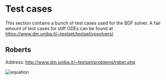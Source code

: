 # Test cases
This section contains a bunch of test cases used for the BDF solver. 
A fair amount of test cases for stiff ODEs can be found at <https://www.dm.uniba.it/~testset/testsetivpsolvers/>

## Roberts
Address: http://www.dm.uniba.it/~testset/problems/rober.php

![equation](http%3A%2F%2Fwww.sciweavers.org%2Ftex2img.php%3Feq%3D%255Cdot%257BY%257D%2520%253D%2520%255Cleft%2528%250A%255Cbegin%257Barray%257D%257Bc%257D%250A-0.04%2520y_%257B1%257D%252B10%255E4y_%257B2%257Dy_%257B3%257D%2520%255C%255C%250A0.04%2520y_%257B1%257D-10%255E4y_%257B2%257Dy_%257B3%257D-3%255Ctimes%252010%255E7%2520y_%257B2%257D%255E2%2520%255C%255C%250A3%255Ctimes%252010%255E7%2520y_%257B2%257D%255E2%2520%255Cend%257Barray%257D%255Cright%2529%26bc%3DWhite%26fc%3DBlack%26im%3Djpg%26fs%3D12%26ff%3Darev%26edit%3D0)

